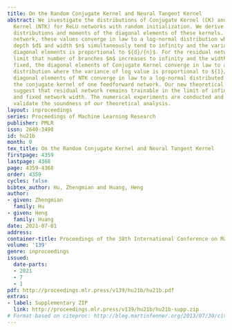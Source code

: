 ```yaml
---
title: On the Random Conjugate Kernel and Neural Tangent Kernel
abstract: We investigate the distributions of Conjugate Kernel (CK) and Neural Tangent
  Kernel (NTK) for ReLU networks with random initialization. We derive the precise
  distributions and moments of the diagonal elements of these kernels. For a feedforward
  network, these values converge in law to a log-normal distribution when the network
  depth $d$ and width $n$ simultaneously tend to infinity and the variance of log
  diagonal elements is proportional to ${d}/{n}$. For the residual network, in the
  limit that number of branches $m$ increases to infinity and the width $n$ remains
  fixed, the diagonal elements of Conjugate Kernel converge in law to a log-normal
  distribution where the variance of log value is proportional to ${1}/{n}$, and the
  diagonal elements of NTK converge in law to a log-normal distributed variable times
  the conjugate kernel of one feedforward network. Our new theoretical analysis results
  suggest that residual network remains trainable in the limit of infinite branches
  and fixed network width. The numerical experiments are conducted and all results
  validate the soundness of our theoretical analysis.
layout: inproceedings
series: Proceedings of Machine Learning Research
publisher: PMLR
issn: 2640-3498
id: hu21b
month: 0
tex_title: On the Random Conjugate Kernel and Neural Tangent Kernel
firstpage: 4359
lastpage: 4368
page: 4359-4368
order: 4359
cycles: false
bibtex_author: Hu, Zhengmian and Huang, Heng
author:
- given: Zhengmian
  family: Hu
- given: Heng
  family: Huang
date: 2021-07-01
address:
container-title: Proceedings of the 38th International Conference on Machine Learning
volume: '139'
genre: inproceedings
issued:
  date-parts:
  - 2021
  - 7
  - 1
pdf: http://proceedings.mlr.press/v139/hu21b/hu21b.pdf
extras:
- label: Supplementary ZIP
  link: http://proceedings.mlr.press/v139/hu21b/hu21b-supp.zip
# Format based on citeproc: http://blog.martinfenner.org/2013/07/30/citeproc-yaml-for-bibliographies/
---
```

